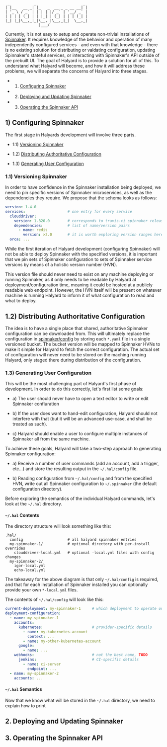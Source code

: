 ```
 _           _                     _
| |__   __ _| |_   _  __ _ _ __ __| |
| '_ \ / _` | | | | |/ _` | '__/ _` |
| | | | (_| | | |_| | (_| | | | (_| |
|_| |_|\__,_|_|\__, |\__,_|_|  \__,_|
               |___/
```

Currently, it is not easy to setup and operate non-trivial installations of
[Spinnaker](https://github.com/spinnaker/spinnaker). It requires knowledge of
the behavior and operation of many independently configured services - and even
with that knowledge - there is no existing solution for distributing or
valdating configuration, updating Spinnaker's stateful services, or interacting
with Spinnaker's API outside of the prebuilt UI. The goal of Halyard
is to provide a solution for all of this. To understand what Halyard will 
become, and how it will address these problems, we will separate the 
concerns of Halyard into three stages.

- 1) [Configuring Spinnaker](#1-configuring-spinnaker)

- 2) [Deploying and Updating Spinnaker](#2-deploying-and-updating-spinnaker)

- 3) [Operating the Spinnaker API](#3-operating-the-spinnaker-api)

## 1) Configuring Spinnaker

The first stage in Halyards development will involve three parts.

- 1.1) [Versioning Spinnaker](#1-1-versioning-spinnaker)

- 1.2) [Distributing Authoritative
   Configuration](#1-2-distributing-authoritative-configuration)

- 1.3) [Generating User Configuration](#1-3-generating-user-configuration)

### 1.1) Versioning Spinnaker

In order to have confidence in the Spinnaker installation being deployed, we
need to pin specific versions of Spinnaker microservices, as well as the
dependencies they require. We propose that the schema looks as follows:

```yaml
version: 1.4.0
services:                   # one entry for every service
  clouddriver:
    version: 1.320.0        # corresponds to travis-ci spinnaker release
    dependencies:           # list of name/version pairs
      - name: redis
        version: >2.0       # it is worth exploring version ranges here
  orca: ...
```

While the first iteration of Halyard development (configuring Spinnaker) will
not be able to deploy Spinnaker with the specified versions, it is important
that we pin sets of Spinnaker configuration to sets of Spinnaker service
versions by means of a holistic version number (HVN).

This version file should never need to exist on any machine deploying or
running Spinnaker, as it only needs to be readable by Halyard at
deployment/configuration time, meaning it could be hosted at a publicly
readable web endpoint. However, the HVN itself will be present on whatever
machine is running Halyard to inform it of what configuration to read and what
to deploy.

## 1.2) Distributing Authoritative Configuration

The idea is to have a single place that shared, authoritative Spinnaker
configuration can be downloaded from. This will ultimately replace the
configuration in
[spinnaker/config](https://github.com/spinnaker/spinnaker/tree/master/config)
by storing each `*.yaml` file in a single versioned bucket. The bucket version
will be mapped to Spinnaker HVNs to make it simple for Halyard to fetch the
correct configuration. The actual set of configuration will never need to be
stored on the maching running Halyard, only staged there during distribution
of the configuration.

### 1.3) Generating User Configuration

This will be the most challenging part of Halyard's first phase of development.
In order to do this correctly, let's first list some goals:

- a) The user should never have to open a text editor to write or edit
  Spinnaker confiuration

- b) If the user does want to hand-edit configuration, Halyard should not
  interfere with that (but it will be an advanced use-case, and shall be
  treated as such).

- c) Halyard should enable a user to configure multiple instances of Spinnaker
  all from the same machine.

To achieve these goals, Halyard will take a two-step approach to generating
Spinnaker configuration:

- a) Receive a number of user commands (add an account, add a trigger, etc...)
  and store the resulting output in the `~/.hal/config` file.

- b) Reading configuration from `~/.hal/config` and from the specified HVN, write
  out all Spinnaker configuration to `~/.spinnaker` (the default
  configuration directory).

Before exploring the semantics of the individual Halyard commands, let's look
at the `~/.hal` directory.

#### `~/.hal` Contents

The directory structure will look something like this:

```
.hal/
  config                    # all halyard spinnaker entries
  my-spinnaker-1/           # optional directory with per-install overrides
    clouddriver-local.yml   # optional -local.yml files with config changes
  my-spinnaker-2/
    igor-local.yml
    echo-local.yml
```

The takeaway for the above diagram is that only `~/.hal/config` is required,
and that for each installation of Spinnaker installed you can optionally
provide your own `*-local.yml` files.

The contents of `~/.hal/config` will look like this:

```yaml
current-deployment: my-spinnaker-1     # which deployment to operate on
deployment-configuration:
  - name: my-spinnaker-1
    accounts:
      kubernetes:                      # provider-specific details
        - name: my-kubernetes-account
          context: ...
        - name: my-other-kubernetes-account
      google:
        - name: ...
    webhooks:                          # not the best name, TODO
      jenkins:                         # CI-specific details
        - name: ci-server
          endpoint: ...
  - name: my-spinnaker-2
    accounts: ...
```

#### `~/.hal` Semantics

Now that we know what will be stored in the `~/.hal` directory, we need to
explain how to print

## 2. Deploying and Updating Spinnaker

## 3. Operating the Spinnaker API
